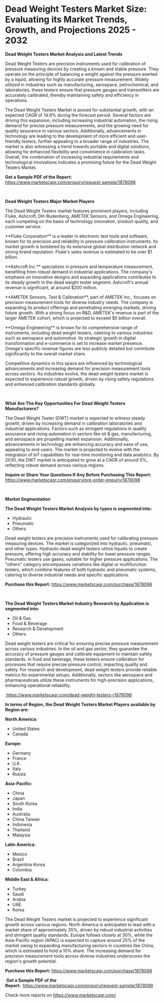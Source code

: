 <p><h1>Dead Weight Testers Market Size: Evaluating its Market Trends, Growth, and Projections 2025 - 2032</h1></p><p><strong>Dead Weight Testers Market Analysis and Latest Trends</strong></p>
<p><p>Dead Weight Testers are precision instruments used for calibration of pressure measuring devices by creating a known and stable pressure. They operate on the principle of balancing a weight against the pressure exerted by a liquid, allowing for highly accurate pressure measurement. Widely utilized in industries such as manufacturing, aerospace, petrochemical, and laboratories, these testers ensure that pressure gauges and transmitters are accurately calibrated, thereby maintaining safety and efficiency in operations.</p><p>The Dead Weight Testers Market is poised for substantial growth, with an expected CAGR of 14.9% during the forecast period. Several factors are driving this expansion, including increasing industrial automation, the rising demand for precise pressure measurements, and the growing need for quality assurance in various sectors. Additionally, advancements in technology are leading to the development of more efficient and user-friendly testers, further appealing to a broader range of industries. The market is also witnessing a trend towards portable and digital solutions, allowing for enhanced flexibility and convenience in calibration tasks. Overall, the combination of increasing industrial requirements and technological innovations indicates a promising future for the Dead Weight Testers Market.</p></p>
<p><strong>Get a Sample PDF of the Report:&nbsp;</strong> <a href="https://www.marketscagr.com/enquiry/request-sample/1878098?utm_campaign=1766&utm_medium=2&utm_source=Github&utm_content=ia&utm_term=23022025&utm_id=dead-weight-testers">https://www.marketscagr.com/enquiry/request-sample/1878098</a></p>
<p>&nbsp;</p>
<p><strong>Dead Weight Testers Major Market Players</strong></p>
<p><p>The Dead Weight Testers market features prominent players, including Fluke, Ashcroft, DH-Budenberg, AMETEK Sensors, and Omega Engineering, each competing on the basis of technology innovation, product quality, and customer service.</p><p>**Fluke Corporation** is a leader in electronic test tools and software, known for its precision and reliability in pressure calibration instruments. Its market growth is bolstered by its extensive global distribution network and strong brand reputation. Fluke's sales revenue is estimated to be over $1 billion.</p><p>**Ashcroft Inc.** specializes in pressure and temperature measurement, benefiting from robust demand in industrial applications. The company's emphasis on innovative designs and expanding applications contributes to its steady growth in the dead weight tester segment. Ashcroft's annual revenue is significant, at around $200 million.</p><p>**AMETEK Sensors, Test & Calibration**, part of AMETEK Inc., focuses on precision measurement tools for diverse industry needs. The company is expanding its product offerings and penetrating emerging markets, driving future growth. With a strong focus on R&D, AMETEK's revenue is part of the larger AMETEK cohort, which is projected to exceed $5 billion overall.</p><p>**Omega Engineering** is known for its comprehensive range of instruments, including dead weight testers, catering to various industries such as aerospace and automotive. Its strategic growth in digital transformation and e-commerce is set to increase market presence. Omega's specific revenue figures are less publicly detailed but contribute significantly to the overall market share.</p><p>Competitive dynamics in this space are influenced by technological advancements and increasing demand for precision measurement tools across sectors. As industries evolve, the dead weight testers market is expected to experience robust growth, driven by rising safety regulations and enhanced calibration standards globally.</p></p>
<p>&nbsp;</p>
<p><strong>What Are The Key Opportunities For Dead Weight Testers Manufacturers?</strong></p>
<p><p>The Dead Weight Tester (DWT) market is expected to witness steady growth, driven by increasing demand in calibration laboratories and industrial applications. Factors such as stringent regulations in quality assurance and rising automation in sectors like oil & gas, manufacturing, and aerospace are propelling market expansion. Additionally, advancements in technology are enhancing accuracy and ease of use, appealing to end-users. The market is projected to evolve with the integration of IoT capabilities for real-time monitoring and data analytics. By 2030, the DWT market is anticipated to grow at a CAGR of around 5%, reflecting robust demand across various regions.</p></p>
<p><strong>Inquire or Share Your Questions If Any Before Purchasing This Report:</strong> <a href="https://www.marketscagr.com/enquiry/pre-order-enquiry/1878098?utm_campaign=1766&utm_medium=2&utm_source=Github&utm_content=ia&utm_term=23022025&utm_id=dead-weight-testers">https://www.marketscagr.com/enquiry/pre-order-enquiry/1878098</a></p>
<p>&nbsp;</p>
<p><strong>Market Segmentation</strong></p>
<p><strong>The Dead Weight Testers Market Analysis by types is segmented into:</strong></p>
<p><ul><li>Hydraulic</li><li>Pneumatic</li><li>Others</li></ul></p>
<p><p>Dead weight testers are precision instruments used for calibrating pressure measuring devices. The market is categorized into hydraulic, pneumatic, and other types. Hydraulic dead weight testers utilize liquids to create pressure, offering high accuracy and stability for lower pressure ranges. Pneumatic testers use gases, suitable for higher pressure applications. The "others" category encompasses variations like digital or multifunction testers, which combine features of both hydraulic and pneumatic systems, catering to diverse industrial needs and specific applications.</p></p>
<p><strong>Purchase this Report:&nbsp;</strong><a href="https://www.marketscagr.com/purchase/1878098?utm_campaign=1766&utm_medium=2&utm_source=Github&utm_content=ia&utm_term=23022025&utm_id=dead-weight-testers">https://www.marketscagr.com/purchase/1878098</a></p>
<p>&nbsp;</p>
<p><strong>The Dead Weight Testers Market Industry Research by Application is segmented into:</strong></p>
<p><ul><li>Oil & Gas</li><li>Food & Beverage</li><li>Research & Development</li><li>Others</li></ul></p>
<p><p>Dead weight testers are critical for ensuring precise pressure measurement across various industries. In the oil and gas sector, they guarantee the accuracy of pressure gauges and calibrate equipment to maintain safety standards. In food and beverage, these testers ensure calibration for processes that require precise pressure control, impacting quality and safety. For research and development, dead weight testers provide reliable metrics for experimental setups. Additionally, sectors like aerospace and pharmaceuticals utilize these instruments for high-precision applications, enhancing operational reliability.</p></p>
<p><a href="https://www.marketscagr.com/dead-weight-testers-r1878098?utm_campaign=1766&utm_medium=2&utm_source=Github&utm_content=ia&utm_term=23022025&utm_id=dead-weight-testers">&nbsp;https://www.marketscagr.com/dead-weight-testers-r1878098</a></p>
<p><strong>In terms of Region, the Dead Weight Testers Market Players available by Region are:</strong></p>
<p>
    <p> <strong> North America: </strong>
        <ul>
            <li>United States</li>
            <li>Canada</li>
        </ul>
        </p> 
    <p> <strong> Europe: </strong>
        <ul>
            <li>Germany</li>
            <li>France</li>
            <li>U.K.</li>
            <li>Italy</li>
            <li>Russia</li>
        </ul>
        </p> 
    <p> <strong> Asia-Pacific: </strong>
        <ul>
            <li>China</li>
            <li>Japan</li>
            <li>South Korea</li>
            <li>India</li>
            <li>Australia</li>
            <li>China Taiwan</li>
            <li>Indonesia</li>
            <li>Thailand</li>
            <li>Malaysia</li>
        </ul>
        </p> 
    <p> <strong> Latin America: </strong>
        <ul>
            <li>Mexico</li>
            <li>Brazil</li>
            <li>Argentina Korea</li>
            <li>Colombia</li>
        </ul>
        </p> 
    <p> <strong> Middle East & Africa: </strong>
        <ul>
            <li>Turkey</li>
            <li>Saudi</li>
            <li>Arabia</li>
            <li>UAE</li>
            <li>Korea</li>
        </ul>
    </p>
    </p>
<p><p>The Dead Weight Testers market is projected to experience significant growth across various regions. North America is anticipated to lead with a market share of approximately 35%, driven by robust industrial activities and stringent quality standards. Europe follows closely at 30%, while the Asia-Pacific region (APAC) is expected to capture around 25% of the market owing to expanding manufacturing sectors in countries like China, which is estimated to hold a 10% share. The increasing demand for precision measurement tools across diverse industries underscores the region's growth potential.</p></p>
<p><strong>Purchase this Report: </strong><a href="https://www.marketscagr.com/purchase/1878098?utm_campaign=1766&utm_medium=2&utm_source=Github&utm_content=ia&utm_term=23022025&utm_id=dead-weight-testers">https://www.marketscagr.com/purchase/1878098</a></p>
<p>&nbsp;<strong>Get a Sample PDF of the Report:&nbsp;&nbsp;</strong><a href="https://www.marketscagr.com/enquiry/request-sample/1878098?utm_campaign=1766&utm_medium=2&utm_source=Github&utm_content=ia&utm_term=23022025&utm_id=dead-weight-testers">https://www.marketscagr.com/enquiry/request-sample/1878098</a></p>
<p><strong></strong></p>
<p>Check more reports on <a href="https://www.marketscagr.com/?utm_campaign=1766&utm_medium=2&utm_source=Github&utm_content=ia&utm_term=23022025&utm_id=dead-weight-testers">https://www.marketscagr.com/</a></p>